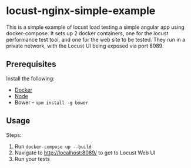 # locust-nginx-simple-example
This is a simple example of locust load testing a simple angular app using docker-compose.
It sets up 2 docker containers, one for the locust performance test tool, and one for the web site
to be tested.  They run in a private network, with the Locust UI being exposed
via port 8089.

## Prerequisites
Install the following:
* [Docker](https://docs.docker.com/engine/installation/)
* [Node](https://nodejs.org/en/download/)
* Bower - `npm install -g bower`

## Usage

Steps:
1. Run `docker-compose up --build`
1. Navigate to [http://localhost:8089/](http://localhost:8089/) to get to Locust Web UI
1. Run your tests
